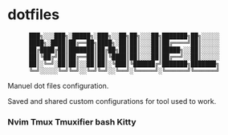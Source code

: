 # dotfiles
          ███╗░░░███╗░█████╗░███╗░░██╗██╗░░░██╗███████╗██╗░░░░░    
          ████╗░████║██╔══██╗████╗░██║██║░░░██║██╔════╝██║░░░░░    
          ██╔████╔██║███████║██╔██╗██║██║░░░██║█████╗░░██║░░░░░    
          ██║╚██╔╝██║██╔══██║██║╚████║██║░░░██║██╔══╝░░██║░░░░░   
          ██║░╚═╝░██║██║░░██║██║░╚███║╚██████╔╝███████╗███████╗    
          ╚═╝░░░░░╚═╝╚═╝░░╚═╝╚═╝░░╚══╝░╚═════╝░╚══════╝╚══════╝    
    

Manuel dot files configuration.

Saved and shared custom configurations for tool used to work.

### Nvim Tmux Tmuxifier bash Kitty
